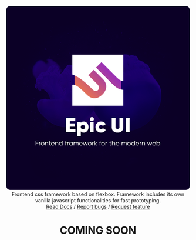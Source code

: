 <div align="center">
        <img src="docs/assets/images/epicui-logo.png" height="" style="border-radius: 10px;margin-top:13px">
        <div>Frontend css framework based on flexbox. Framework includes its own vanilla javascript functionalities for fast prototyping.  </div>
        <a href="https://ui.epicweb.bg/docs">Read Docs</a> / <a href="https://github.com/epicbg/epic-ui/issues">Report bugs</a> / <a href="https://github.com/epicbg/epic-ui/issues">Request feature</a>
    </div>
</div>



<h1 align="center">COMING SOON</h1>





